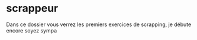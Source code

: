 # scrappeur
Dans ce dossier vous verrez les premiers exercices de scrapping,
je débute encore soyez sympa
